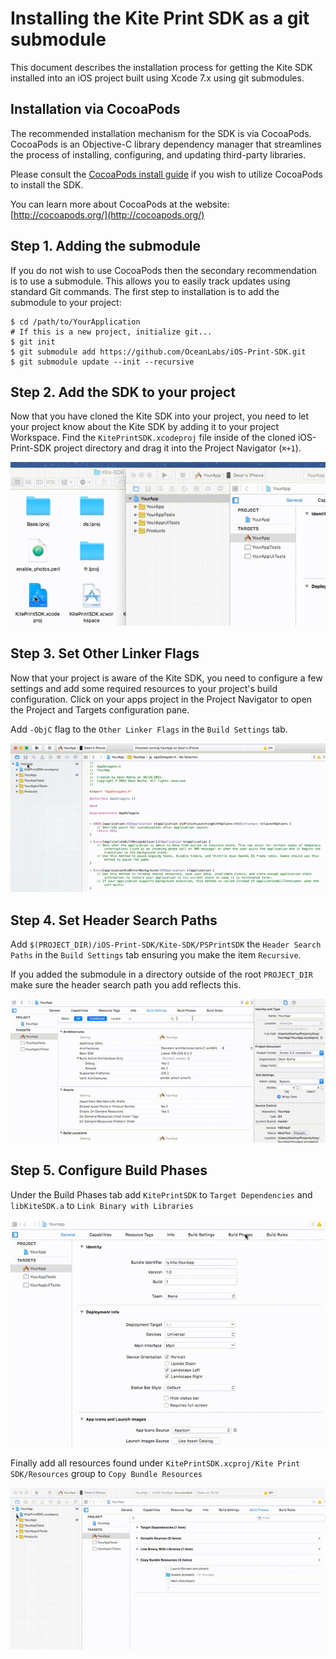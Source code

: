 Installing the Kite Print SDK as a git submodule
==============

This document describes the installation process for getting the Kite SDK installed into an iOS project built using Xcode 7.x using git submodules.

Installation via CocoaPods
--------
The recommended installation mechanism for the SDK is via CocoaPods. CocoaPods is an Objective-C library dependency manager that streamlines the process of installing, configuring, and updating third-party libraries.

Please consult the [CocoaPods install guide](https://github.com/OceanLabs/iOS-Print-SDK#cocoapods) if you wish to utilize CocoaPods to install the SDK.

You can learn more about CocoaPods at the website: [http://cocoapods.org/](http://cocoapods.org/)


Step 1. Adding the submodule
-----------
If you do not wish to use CocoaPods then the secondary recommendation is to use a submodule. This allows you to easily track updates using standard Git commands. The first step to installation is to add the submodule to your project:

```
$ cd /path/to/YourApplication
# If this is a new project, initialize git...
$ git init
$ git submodule add https://github.com/OceanLabs/iOS-Print-SDK.git
$ git submodule update --init --recursive
```

Step 2. Add the SDK to your project
-----------
Now that you have cloned the Kite SDK into your project, you need to let your project know about the Kite SDK by adding it to your project Workspace. Find the `KitePrintSDK.xcodeproj` file inside of the cloned iOS-Print-SDK project directory and drag it into the Project Navigator (`⌘+1`).

![Add Project Dependency](add_dependency.gif)

Step 3. Set Other Linker Flags
-----------

Now that your project is aware of the Kite SDK, you need to configure a few settings and add some required resources to your project's build configuration. Click on your apps project in the Project Navigator to open the Project and Targets configuration pane. 

Add `-ObjC` flag to the `Other Linker Flags` in the `Build Settings` tab.

![Add Other Linker Flags](linker_flags.gif)

Step 4. Set Header Search Paths
-----------

Add `$(PROJECT_DIR)/iOS-Print-SDK/Kite-SDK/PSPrintSDK` the `Header Search Paths` in the `Build Settings` tab ensuring you make the item `Recursive`. 

If you added the submodule in a directory outside of the root `PROJECT_DIR` make sure the header search path you add reflects this.

![Add Header Search Paths](header_search_paths.gif)

Step 5. Configure Build Phases
-----------
Under the Build Phases tab add `KitePrintSDK` to `Target Dependencies` and `libKiteSDK.a` to `Link Binary with Libraries`

![Add Header Search Paths](build_phases.gif)

Finally add all resources found under `KitePrintSDK.xcproj/Kite Print SDK/Resources` group to `Copy Bundle Resources`

![Add Resources](assets.gif)